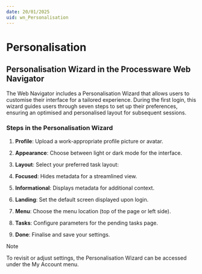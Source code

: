 ```yaml
---
date: 20/01/2025
uid: wn_Personalisation
---
```


# Personalisation

## Personalisation Wizard in the Processware Web Navigator

The Web Navigator includes a Personalisation Wizard that allows users to customise their interface for a tailored experience. During the first login, this wizard guides users through seven steps to set up their preferences, ensuring an optimised and personalised layout for subsequent sessions.

### Steps in the Personalisation Wizard

1. **Profile**: Upload a work-appropriate profile picture or avatar.

2. **Appearance**: Choose between light or dark mode for the interface.

3. **Layout**: Select your preferred task layout:

4. **Focused**: Hides metadata for a streamlined view.

5. **Informational**: Displays metadata for additional context.

6. **Landing**: Set the default screen displayed upon login.

7. **Menu**: Choose the menu location (top of the page or left side).

8. **Tasks**: Configure parameters for the pending tasks page.

9. **Done**: Finalise and save your settings.

> [!Note]
> To revisit or adjust settings, the Personalisation Wizard can be accessed under the My Account menu.
